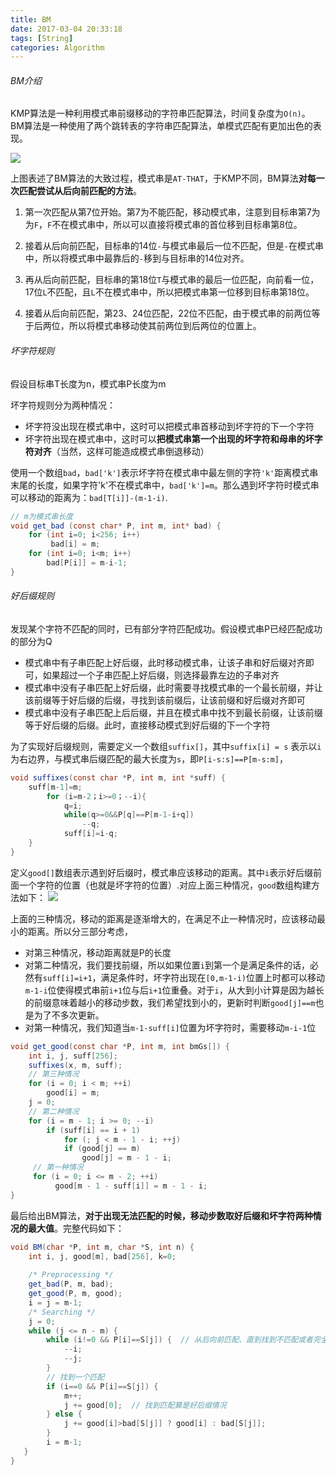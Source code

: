 ```yaml
---
title: BM
date: 2017-03-04 20:33:18
tags: [String]
categories: Algorithm
---
```


###### BM介绍
KMP算法是一种利用模式串前缀移动的字符串匹配算法，时间复杂度为`O(n)`。
BM算法是一种使用了两个跳转表的字符串匹配算法，单模式匹配有更加出色的表现。

![](http://ww1.sinaimg.cn/large/9bcfe727ly1fdb3b45fkbj216t0d8753)

上图表述了BM算法的大致过程，模式串是`AT-THAT`，于KMP不同，BM算法**对每一次匹配尝试从后向前匹配的方法**。

1. 第一次匹配从第7位开始。第7为不能匹配，移动模式串，注意到目标串第7为为`F`，`F`不在模式串中，所以可以直接将模式串的首位移到目标串第8位。

2. 接着从后向前匹配，目标串的14位`-`与模式串最后一位不匹配，但是`-`在模式串中，所以将模式串中最靠后的`-`移到与目标串的14位对齐。

3. 再从后向前匹配，目标串的第18位`T`与模式串的最后一位匹配，向前看一位，17位`L`不匹配，且`L`不在模式串中，所以把模式串第一位移到目标串第18位。

4. 接着从后向前匹配，第23、24位匹配，22位不匹配，由于模式串的前两位等于后两位，所以将模式串移动使其前两位到后两位的位置上。

###### 坏字符规则
假设目标串T长度为n，模式串P长度为m

坏字符规则分为两种情况：
- 坏字符没出现在模式串中，这时可以把模式串首移动到坏字符的下一个字符
- 坏字符出现在模式串中，这时可以**把模式串第一个出现的坏字符和母串的坏字符对齐**（当然，这样可能造成模式串倒退移动）

使用一个数组`bad`，`bad['k']`表示坏字符在模式串中最左侧的字符`'k'`距离模式串末尾的长度，如果字符'k'不在模式串中，`bad['k']=m`。那么遇到坏字符时模式串可以移动的距离为：`bad[T[i]]-(m-1-i)`.

```java
// m为模式串长度
void get_bad (const char* P, int m, int* bad) {
    for (int i=0; i<256; i++)
	     bad[i] = m;
    for (int i=0; i<m; i++)
	    bad[P[i]] = m-i-1;
}
```

###### 好后缀规则
发现某个字符不匹配的同时，已有部分字符匹配成功。假设模式串P已经匹配成功的部分为Q
- 模式串中有子串匹配上好后缀，此时移动模式串，让该子串和好后缀对齐即可，如果超过一个子串匹配上好后缀，则选择最靠左边的子串对齐
- 模式串中没有子串匹配上好后缀，此时需要寻找模式串的一个最长前缀，并让该前缀等于好后缀的后缀，寻找到该前缀后，让该前缀和好后缀对齐即可
- 模式串中没有子串匹配上后后缀，并且在模式串中找不到最长前缀，让该前缀等于好后缀的后缀。此时，直接移动模式到好后缀的下一个字符

为了实现好后缀规则，需要定义一个数组`suffix[]`，其中`suffix[i] = s` 表示以`i`为右边界，与模式串后缀匹配的最大长度为`s`，即`P[i-s:s]==P[m-s:m]`，

```java
void suffixes(const char *P, int m, int *suff) {
    suff[m-1]=m;
        for (i=m-2；i>=0；--i){
            q=i;
            while(q>=0&&P[q]==P[m-1-i+q])
                --q;
            suff[i]=i-q;
    }
}
```
定义`good[]`数组表示遇到好后缀时，模式串应该移动的距离。其中`i`表示好后缀前面一个字符的位置（也就是坏字符的位置）.对应上面三种情况，`good`数组构建方法如下：
![](http://ww1.sinaimg.cn/large/9bcfe727ly1fdb6nka0aqj20y013zgq7)

上面的三种情况，移动的距离是逐渐增大的，在满足不止一种情况时，应该移动最小的距离。所以分三部分考虑，
- 对第三种情况，移动距离就是P的长度
- 对第二种情况，我们要找前缀，所以如果位置`i`到第一个是满足条件的话，必然有`suff[i]=i+1`，满足条件时，坏字符出现在`[0,m-1-i)`位置上时都可以移动`m-1-i`位使得模式串前`i+1`位与后`i+1`位重叠。对于`i`，从大到小计算是因为越长的前缀意味着越小的移动步数，我们希望找到小的，更新时判断`good[j]==m`也是为了不多次更新。
- 对第一种情况，我们知道当`m-1-suff[i]`位置为坏字符时，需要移动`m-i-1`位

```java
void get_good(const char *P, int m, int bmGs[]) {
    int i, j, suff[256];
	suffixes(x, m, suff);
    // 第三种情况
    for (i = 0; i < m; ++i)
        good[i] = m;
    j = 0;
    // 第二种情况
    for (i = m - 1; i >= 0; --i)
        if (suff[i] == i + 1)
            for (; j < m - 1 - i; ++j)
            if (good[j] == m)
                good[j] = m - 1 - i;
     // 第一种情况
     for (i = 0; i <= m - 2; ++i)
          good[m - 1 - suff[i]] = m - 1 - i;
}
```

最后给出BM算法，**对于出现无法匹配的时候，移动步数取好后缀和坏字符两种情况的最大值**。完整代码如下：
```java
void BM(char *P, int m, char *S, int n) {
    int i, j, good[m], bad[256], k=0;
 
    /* Preprocessing */
    get_bad(P, m, bad);
    get_good(P, m, good);
    i = j = m-1;
    /* Searching */
    j = 0;
    while (j <= n - m) {
        while (i!=0 && P[i]==S[j]) {  // 从后向前匹配、直到找到不匹配或者完全匹配
		    --i;
			--j;
		}
		// 找到一个匹配
		if (i==0 && P[i]==S[j]) {
		    m++;
			j += good[0];  // 找到匹配算是好后缀情况
		} else {
		    j += good[i]>bad[S[j]] ? good[i] : bad[S[j]];
		}
		i = m-1;
   }
}
```
